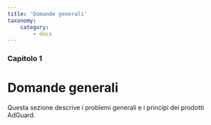 ```yaml
---
title: 'Domande generali'
taxonomy:
    category:
        - docs
---
```


### Capitolo 1

# Domande generali

Questa sezione descrive i problemi generali e i principi dei prodotti AdGuard.
